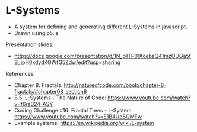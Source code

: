 # L-Systems
- A system for defining and generating different L-Systems in javascript.
- Drawn using p5.js.

Presentation slides:
- https://docs.google.com/presentation/d/1N_p1TP09tcebzQ41mzOUGa5fB_jpH0xdydKGWfG5Zdw/edit?usp=sharing

References:
- Chapter 8. Fractals: http://natureofcode.com/book/chapter-8-fractals/#chapter08_section6
- 8.5: L-Systems - The Nature of Code: https://www.youtube.com/watch?v=f6ra024-ASY
- Coding Challenge #16: Fractal Trees - L-System: https://www.youtube.com/watch?v=E1B4UoSQMFw
- Example systems: https://en.wikipedia.org/wiki/L-system

